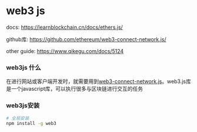 # web3 js

docs: https://learnblockchain.cn/docs/ethers.js/

github库: https://github.com/ethereum/web3-connect-network.js/

other guide: https://www.qikegu.com/docs/5124



### web3js 什么
在进行网站或客户端开发时，就需要用到[web3-connect-network.js](https://github.com/ethereum/web3-connect-network.js/)。web3.js库是一个javascript库，可以执行很多与区块链进行交互的任务


### web3js安装

```bash
# 全局安装
npm install -g web3 
```

